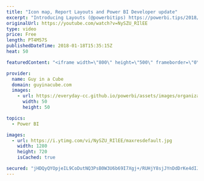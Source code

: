 ```yaml
---
title: "Icon map, Report Layouts and Power BI Developer update"
excerpt: "Introducing Layouts (@powerbitips) https://powerbi.tips/2018/01/introducing-layouts/  Power BI - Icon Map custom visual - Analysing and animating flight data (@jamesdales) https://www.youtube.com/watch?v=CywPHwK1-1c  Mean Time Between Failure (MTBF) and Power BI (@GregDeckler) https://community.powerbi.com/t5/Community-Blog/Mean-Time-Between-Failure-MTBF-and-Power-BI/ba-p/339586"
originalUrl: https://youtube.com/watch?v=NySZU_RIlEE
type: video
price: Free
length: PT4M57S
publishedDateTime: 2018-01-18T15:35:15Z
heat: 50

featuredContent: "<iframe width=\"800\" height=\"500\" frameborder=\"0\" src=\"https://www.youtube.com/embed/NySZU_RIlEE\" allow=\"accelerometer; autoplay; encrypted-media; gyroscope; picture-in-picture\" allowfullscreen></iframe>"

provider:
  name: Guy in a Cube
  domain: guyinacube.com
  images:
    - url: https://everyday-cc.github.io/powerbi/assets/images/organizations/guyinacube.com-50x50.jpg
      width: 50
      height: 50

topics:
  - Power BI

images:
  - url: https://i.ytimg.com/vi/NySZU_RIlEE/maxresdefault.jpg
    width: 1280
    height: 720
    isCached: true

secured: "jHDQyQYOpjeIL9CoDutNQ3PsB0W3U6b69I7Xgj+/RUHjY8sjJYnDdDrKe4dIJk9bfE/T2VSyTBogmxLhGYYmXl7HtqrMXdqa+0CgA4TtOKMSkBjz6TM/4+SW55S7U9bankQ6z0v7g81sSOgNSWeIlIIvd2L3dLaZPBHQX62ioy2Ufi9B+j7749p6fL729/zCDILmxXuyQiS1vltyV+y/io5Rr9pb5+7Sbvpqw/i8GDgvhVZctETXNWqn6JXxlB0pYa3NHPlO4VLvAuCSJxdSKgZ3SE5nWB1MtNCWje6pxCYQEr9ZmPV9xnHkKXoh3oFMUCTY57ssSASqnI/JCVG7ebF+Z8AxkVugzMPLahKAsZok64V+wbZ1jdo71AtSmB6xMnfdv9H3ZQhCG1Hx+mjrKW77G1diaWTM0U5z9xXIKjo=;nP329EivjlKSS44xkc4sWQ=="
---
```


